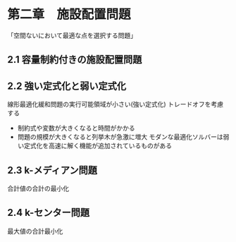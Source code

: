 # 第二章　施設配置問題
「空間ないにおいて最適な点を選択する問題」
## 2.1 容量制約付きの施設配置問題

## 2.2 強い定式化と弱い定式化
線形最適化緩和問題の実行可能領域が小さい(強い定式化)
トレードオフを考慮する
- 制約式や変数が大きくなると時間がかかる
- 問題の規模が大きくなると列挙木が急激に増大
モダンな最適化ソルバーは弱い定式化を高速に解く機能が追加されているものがある

## 2.3 k-メディアン問題
合計値の合計の最小化

## 2.4 k-センター問題
最大値の合計最小化